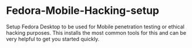 # Fedora-Mobile-Hacking-setup
Setup Fedora Desktop to be used for Mobile penetration testing or ethical hacking purposes. This installs the most common tools for this and can be very helpful to get you started quickly.
